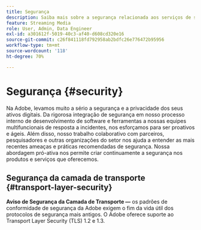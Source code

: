 ```yaml
---
title: Segurança
description: Saiba mais sobre a segurança relacionada aos serviços de streaming de mídia
feature: Streaming Media
role: User, Admin, Data Engineer
exl-id: a301612f-5019-40c3-af40-d608cd320e16
source-git-commit: c26f841118fd792958ab2bdfc26e776472b95956
workflow-type: tm+mt
source-wordcount: '118'
ht-degree: 70%

---
```


# Segurança {#security}

Na Adobe, levamos muito a sério a segurança e a privacidade dos seus ativos digitais. Da rigorosa integração de segurança em nosso processo interno de desenvolvimento de software e ferramentas a nossas equipes multifuncionais de resposta a incidentes, nos esforçamos para ser proativos e ágeis. Além disso, nosso trabalho colaborativo com parceiros, pesquisadores e outras organizações do setor nos ajuda a entender as mais recentes ameaças e práticas recomendadas de segurança. Nossa abordagem pró-ativa nos permite criar continuamente a segurança nos produtos e serviços que oferecemos.


## Segurança da camada de transporte {#transport-layer-security}

**Aviso de Segurança da Camada de Transporte —** os padrões de conformidade de segurança da Adobe exigem o fim da vida útil dos protocolos de segurança mais antigos. O Adobe oferece suporte ao Transport Layer Security (TLS) 1.2 e 1.3.

